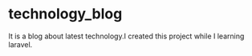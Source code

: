 # technology_blog

It is a blog about latest technology.I created this project while I learning laravel.
